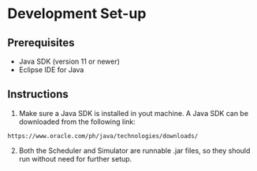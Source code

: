 # Development Set-up
## Prerequisites
* Java SDK (version 11 or newer)
* Eclipse IDE for Java
## Instructions
1. Make sure a Java SDK is installed in yout machine. A Java SDK can be downloaded from the following link:
```
https://www.oracle.com/ph/java/technologies/downloads/
```
2. Both the Scheduler and Simulator are runnable .jar files, so they should run without need for further setup.
